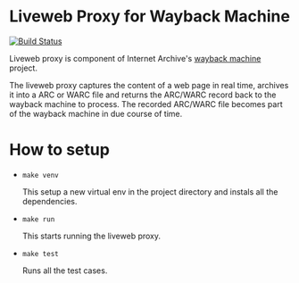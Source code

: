 Liveweb Proxy for Wayback Machine
=================================

[![Build Status](https://secure.travis-ci.org/internetarchive/liveweb.png?branch=master)](http://travis-ci.org/internetarchive/liveweb)

Liveweb proxy is component of Internet Archive's [wayback machine][]
project.

[wayback machine]: http://web.archive.org/

The liveweb proxy captures the content of a web page in real time, archives it 
into a ARC or WARC file and returns the ARC/WARC record back to the wayback 
machine to process. The recorded ARC/WARC file becomes part of the wayback 
machine in due course of time.

How to setup
============

* `make venv`

	This setup a new virtual env in the project directory and instals all the dependencies.
	
* `make run`

	This starts running the liveweb proxy.
	
* `make test`

	Runs all the test cases.
	
